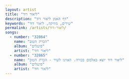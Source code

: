 ```yaml
---
layout: artist
title: "ליאור דוד"
description: "דף האמן ליאור דוד"
keywords: "שירים, מוזיקה, ליאור דוד"
permalink: /artists/ליאור-דוד/
songs:
  - number: "32864"
    name: "הכרת הטוב"
    album: "סינגלים"
    artist: "ליאור דוד"
  - number: "32865"
    name: "ליאור דוד יוצא באלבום בכורה. האזינו לשיר - הכרת הטוב"
    album: "סינגלים"
    artist: "ליאור דוד"
---
```

